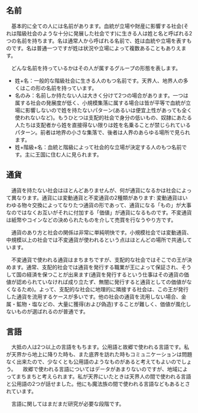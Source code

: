 名前
----------

　基本的に全ての人には名前があります。血統が立場や財産に影響する社会(それは階級社会のような十分に発展した社会です)に生きる人は姓と名と呼ばれる2つの名前を持ちます。名は通常人から呼ばれる名前で、姓は血統や立場を表すものです。名は普通一つですが姓は状況や立場によって複数あることもありえます。

　どんな名前を持っているかはその人が属するグループの形態を表します。

- 姓+名：一般的な階級社会に生きる人のもつ名前です。天界人、地界人の多くはこの形の名前を持っています。
- 名のみ：名前しか持たない人は大きく分けて2つの場合があります。一つは属する社会の発展度が低く、小規模集落に属する場合は皆が平等で血統が立場に影響しないので姓を持たないパターン(あるいは便宜上性があっても全く使われないなど)。もうひとつは支配的社会で身分の低いもの、奴隷にあたる人たちは支配者から姓を直接得ない限りは姓を名乗ることが禁じられているパターン。前者は地界の小さな集落で、後者は人界のあらゆる場所で見られます。
- 姓+階級+名：血統と階級によって社会的な立場が決定する人のもつ名前です。主に王国に住む人に見られます。

通貨
---------

　通貨を持たない社会はほとんどありませんが、何が通貨になるかは社会によって異なります。通貨には変動通貨と不変通貨の2種類があります: 変動通貨はいわゆる物々交換によってなりたつ通貨の形であって、通貨になる「もの」が大事なのではなくお互いがそれに付加する「価値」が通貨になるものです。不変通貨は紙幣やコインなどの決められたものを介して売買を行なうやり方です。

　通貨のあり方と社会の関係は非常に単純明快です。小規模社会では変動通貨、中規模以上の社会では不変通貨が使われるという点はほとんどの場所で共通しています。

　不変通貨で使われる通貨はまちまちですが、支配的な社会ではそこでの王が決めます。通常、支配的社会では通貨を発行する職業が王によって保証され、そうして国の経済を保つことが出来ます(通貨を発行するという仕事はその通貨の価値が認められていなければ成り立たず、無闇に発行すると通貨としての価値がなくなるため)。よって、支配的な社会に地理的に隣接する社会は、この王が発行した通貨を流用するケースが多いです。他の社会の通貨を流用しない場合、金属・鉱物・塩などの、大量に獲得(および偽造)することが難しく、価値が風化しないものが選ばれるのが普通です。

言語
---------

　大抵の人は2つ以上の言語をもちます。公用語と故郷で使われる言語です。私が天界から地上に降りた時も、また底界を訪れた時もコミュニケーションは問題なく出来たので、少なくとも公用語のようなものがあると考えてもよいのでしょう。
　故郷で使われる言語についてはデータがあまりないのですが、地域によってまちまちと考えられます。私が天界にいたときは天界人の間で使われる言語と公用語の2つが話せました。他にも魔法族の間で使われる言語などもあるとされています。

　言語に関してはまだまだ研究が必要な段階です。


